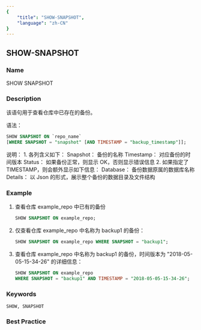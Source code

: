 ```yaml
---
{
    "title": "SHOW-SNAPSHOT",
    "language": "zh-CN"
}
---
```


<!--
Licensed to the Apache Software Foundation (ASF) under one
or more contributor license agreements.  See the NOTICE file
distributed with this work for additional information
regarding copyright ownership.  The ASF licenses this file
to you under the Apache License, Version 2.0 (the
"License"); you may not use this file except in compliance
with the License.  You may obtain a copy of the License at

  http://www.apache.org/licenses/LICENSE-2.0

Unless required by applicable law or agreed to in writing,
software distributed under the License is distributed on an
"AS IS" BASIS, WITHOUT WARRANTIES OR CONDITIONS OF ANY
KIND, either express or implied.  See the License for the
specific language governing permissions and limitations
under the License.
-->

## SHOW-SNAPSHOT

### Name

SHOW SNAPSHOT

### Description

该语句用于查看仓库中已存在的备份。

语法：

```sql
SHOW SNAPSHOT ON `repo_name`
[WHERE SNAPSHOT = "snapshot" [AND TIMESTAMP = "backup_timestamp"]];
```

说明：
        1. 各列含义如下：
            Snapshot：   备份的名称
            Timestamp：  对应备份的时间版本
            Status：     如果备份正常，则显示 OK，否则显示错误信息
                2. 如果指定了 TIMESTAMP，则会额外显示如下信息：
            Database：   备份数据原属的数据库名称
            Details：    以 Json 的形式，展示整个备份的数据目录及文件结构

### Example

1. 查看仓库 example_repo 中已有的备份
    
    ```sql
    SHOW SNAPSHOT ON example_repo;
    ```

1. 仅查看仓库 example_repo 中名称为 backup1 的备份：
    
    ```sql
    SHOW SNAPSHOT ON example_repo WHERE SNAPSHOT = "backup1";
    ```

1. 查看仓库 example_repo 中名称为 backup1 的备份，时间版本为 "2018-05-05-15-34-26" 的详细信息：
    
    ```sql
    SHOW SNAPSHOT ON example_repo
    WHERE SNAPSHOT = "backup1" AND TIMESTAMP = "2018-05-05-15-34-26";
    ```

### Keywords

    SHOW, SNAPSHOT

### Best Practice

